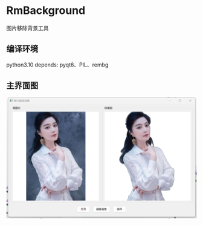 # RmBackground
图片移除背景工具

## 编译环境
python3.10 
depends: pyqt6、PIL、rembg

## 主界面图
![RmBackground 界面](https://github.com/clouddreamfly/RmBackground/blob/main/doc/sample.png)
